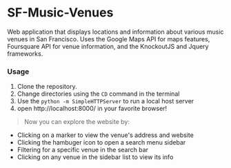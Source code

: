 # SF-Music-Venues
Web application that displays locations and information about various music venues in 
San Francisco. Uses the Google Maps API for maps features, Foursquare API for venue
information, and the KnockoutJS and Jquery frameworks.

### Usage 
1) Clone the repository. 
2) Change directories using the `CD` command in the terminal
3) Use the `python -m SimpleHTTPServer` to run a local host server
5) open http://localhost:8000/ in your favorite browser!
>Now you can explore the website by:
- Clicking on a marker to view the venue's address and website
- Clicking the hambuger icon to open a search menu sidebar
- Filtering for a specific venue in the search bar
- Clicking on any venue in the sidebar list to view its info

